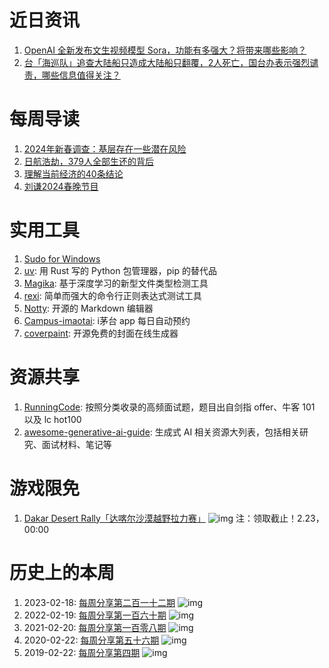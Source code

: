 # 近日资讯

1. [OpenAI 全新发布文生视频模型 Sora，功能有多强大？将带来哪些影响？](https://www.zhihu.com/question/644478200)
2. [台「海巡队」追查大陆船只造成大陆船只翻覆，2人死亡，国台办表示强烈谴责，哪些信息值得关注？](https://www.zhihu.com/question/644340013)

# 每周导读

1. [2024年新春调查：基层存在一些潜在风险](https://m.szhgh.com/Article/opinion/xuezhe/2024-02-16/347106.html)
2. [日航浩劫，379人全部生还的背后](https://mp.weixin.qq.com/s/KvRM77bTElOzxP9k5qn-4w)
3. [理解当前经济的40条结论](https://mp.weixin.qq.com/s/ZBoOkToUFexwCmss157R4g)
4. [刘谦2024春晚节目](https://www.bilibili.com/video/BV1ou4m1P72x)

# 实用工具

1. [Sudo for Windows](https://github.com/microsoft/sudo)
2. [uv](https://github.com/astral-sh/uv): 用 Rust 写的 Python 包管理器，pip 的替代品
3. [Magika](https://github.com/google/magika): 基于深度学习的新型文件类型检测工具
4. [rexi](https://github.com/royreznik/rexi): 简单而强大的命令行正则表达式测试工具
5. [Notty](https://github.com/Dhravya/notty): 开源的 Markdown 编辑器
6. [Campus-imaotai](https://github.com/oddfar/campus-imaotai): i茅台 app 每日自动预约
7. [coverpaint](https://github.com/youngle316/cover-paint): 开源免费的封面在线生成器

# 资源共享

1. [RunningCode](https://code.gpthanghai.com/): 按照分类收录的高频面试题，题目出自剑指 offer、牛客 101 以及 lc hot100 
2. [awesome-generative-ai-guide](https://github.com/aishwaryanr/awesome-generative-ai-guide): 生成式 AI 相关资源大列表，包括相关研究、面试材料、笔记等

# 游戏限免

1. [Dakar Desert Rally「达喀尔沙漠越野拉力赛」](https://store.epicgames.com/zh-CN/p/dakar-desert-rally)
![img](https://mmbiz.qpic.cn/sz_mmbiz_jpg/pDARXZuibAKSdBz9AAcKosTSxyfImI1Oc72q3Mqcabd8EyhqGgHPvibguQ9Sc7Vywf7O3kib8KZiceT2ZQOOd5ZxsA/640?wx_fmt=jpeg&amp;from=appmsg)
注：领取截止！2.23，00:00

# 历史上的本周

1. 2023-02-18: [每周分享第二百一十二期](https://mp.weixin.qq.com/s/Bv1NBdPJBkGMdfvj4oNfvg)
![img](https://mmbiz.qpic.cn/sz_mmbiz_jpg/pDARXZuibAKQtXsKltA8rrBeSmwLkVVvz0HJFP4LjdvfRP7OaqYalicfibmVSfJnbTf8042XgJ3NiaZyX86caiaiatYw/640?wx_fmt=jpeg&wxfrom=5&wx_lazy=1&wx_co=1)
2. 2022-02-19: [每周分享第一百六十期](https://mp.weixin.qq.com/s/nTUL0LjSQVkoDAFKGcs2zw)
![img](https://mmbiz.qpic.cn/sz_mmbiz_jpg/pDARXZuibAKSIbY0PWYMPS27Q87vYObVElps9Lt7pMWZLLhqfDk5zgEyr5zE67YvhapvaqMk4hsoiay23pHyEwVw/640?wx_fmt=jpeg&wxfrom=5&wx_lazy=1&wx_co=1)
3. 2021-02-20: [每周分享第一百零八期](https://mp.weixin.qq.com/s/Y4AynX452qse1ZVDKXv4aQ)
![img](https://mmbiz.qpic.cn/sz_mmbiz_jpg/pDARXZuibAKRomR9T3XnCw85zqSmJ1ia2EPZggZLMjaTAa5sge4uhPpAKOxmlfkyIvwpdjqfHF94TpO7naKHa3mw/640?wx_fmt=jpeg&wxfrom=5&wx_lazy=1&wx_co=1)
4. 2020-02-22: [每周分享第五十六期](https://mp.weixin.qq.com/s/nKvq_O6idyWZJIp4T3O2Qw)
![img](https://mmbiz.qpic.cn/sz_mmbiz_jpg/pDARXZuibAKQ8Zic7x308oU9h6BUia23hB18R1LrOHTc62CcjuFQZXmjkdjTicW1yISZIhKhbD50RicqicibLxPIa6ic8Q/640?wx_fmt=jpeg&wxfrom=5&wx_lazy=1&wx_co=1)
5. 2019-02-22: [每周分享第四期](https://mp.weixin.qq.com/s/w23WSwq13DsuNLaZrHDqrA)
![img](https://mmbiz.qpic.cn/mmbiz_jpg/pDARXZuibAKRGOPdl3bbG0YwAmahibIqKic0ibaT7ibgib4r6ckU0uStQ3sq0N2uOcKkLRIj0EKGQJ0syF9B2znU6Mfg/640?wx_fmt=jpeg&wxfrom=5&wx_lazy=1&wx_co=1)
